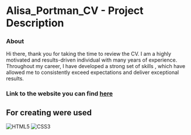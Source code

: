 # Alisa_Portman_CV - Project Description <br>

### About <br/>

Hi there, thank you for taking the time to review the CV. I am a highly motivated and results-driven individual with many years of experience. Throughout my career, I have developed a strong set of skills , which have allowed me to consistently exceed expectations and deliver exceptional results.<br/>

### Link to the website you can find [here](https://github.com/PAZIUK#-websites)<br/>

## For creating were used <br/>

![HTML5](https://img.shields.io/badge/-HTML5-ffffff?style=for-the-badge&logo=html5)
![CSS3](https://img.shields.io/badge/-CSS3-264de4?style=for-the-badge&logo=css3)
